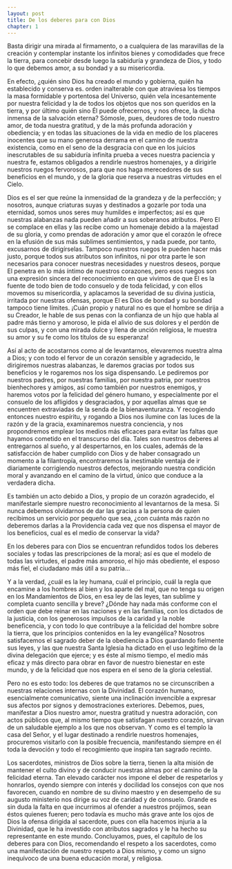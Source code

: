 ```yaml
---
layout: post
title: De los deberes para con Dios
chapter: 1
---
```


Basta dirigir una mirada al firmamento, o a cualquiera de las maravillas de la creación y contemplar instante los infinitos bienes y comodidades que frece la tierra, para concebir desde luego la sabiduría y grandeza de Dios, y todo lo que debemos amor, a su bondad y a su misericordia.

En efecto, ¿quién sino Dios ha creado el mundo y gobierna, quién ha establecido y conserva es. orden inalterable con que atraviesa los tiempos la masa formidable y portentosa del Universo, quién vela incesantemente por nuestra felicidad y la de todos los objetos que nos son queridos en la tierra, y por último quién sino Él puede ofrecernos, y nos ofrece, la dicha inmensa de la salvación eterna? Sómosle, pues, deudores de todo nuestro amor, de toda nuestra gratitud, y de la más profunda adoración y obediencia; y en todas las situaciones de la vida en medio de los placeres inocentes que su mano generosa derrama en el camino de nuestra existencia, como en el seno de la desgracia con que en los juicios inescrutables de su sabiduría infinita prueba a veces nuestra paciencia y nuestra fe, estamos obligados a rendirle nuestros homenajes, y a dirigirle nuestros ruegos fervorosos, para que nos haga merecedores de sus beneficios en el mundo, y de la gloria que reserva a nuestras virtudes en el Cielo.

Dios es el ser que reúne la inmensidad de la grandeza y de la perfección; y nosotros, aunque criaturas suyas y destinados a gozarle por toda una eternidad, somos unos seres muy humildes e imperfectos; así es que nuestras alabanzas nada pueden añadir a sus soberanos atributos.
Pero El se complace en ellas y las recibe como un homenaje debido a la majestad de su gloria, y como prendas de adoración y amor que el corazón le ofrece en la efusión de sus más sublimes sentimientos, y nada puede, por tanto, excusarnos de dirigírselas. Tampoco nuestros ruegos le pueden hacer más justo, porque todos sus atributos son infinitos, ni por otra parte le son necesarios para conocer nuestras necesidades y nuestros deseos, porque El penetra en lo más íntimo de nuestros corazones, pero esos ruegos son una expresión sincera del reconocimiento en que vivimos de que El es la fuente de todo bien de todo consuelo y de toda felicidad, y con ellos movemos su misericordia, y aplacamos la severidad de su divina justicia, irritada por nuestras ofensas, porque El es Dios de bondad y su bondad tampoco tiene límites. ¡Cuán propio y natural no es que el hombre se dirija a su Creador, le hable de sus penas con la confianza de un hijo que habla al padre más tierno y amoroso, le pida el alivio de sus dolores y el perdón de sus culpas, y con una mirada dulce y llena de unción religiosa, le muestra su amor y su fe como los títulos de su esperanza!

Así al acto de acostarnos como al de levantarnos, elevaremos nuestra alma a Dios; y con todo el fervor de un corazón sensible y agradecido, le dirigiremos nuestras alabanzas, le daremos gracias por todos sus beneficios y le rogaremos nos los siga dispensando. Le pediremos por nuestros padres, por nuestras familias, por nuestra patria, por nuestros bienhechores y amigos, así como también por nuestros enemigos, y haremos votos por la felicidad del género humano, y especialmente por el consuelo de los afligidos y desgraciados, y por aquellas almas que se encuentren extraviadas de la senda de la bienaventuranza. Y recogiendo entonces nuestro espíritu, y rogando a Dios nos ilumine con las luces de la razón y de la gracia, examinaremos nuestra conciencia, y nos propondremos emplear los medios más eficaces para evitar las faltas que hayamos cometido en el transcurso del día. Tales son nuestros deberes al entregarnos al sueño, y al despertarnos, en los cuales, además de la satisfacción de haber cumplido con Dios y de haber consagrado un momento a la filantropía, encontraremos la inestimable ventaja de ir diariamente corrigiendo nuestros defectos, mejorando nuestra condición moral y avanzando en el camino de la virtud, único que conduce a la verdadera dicha.

Es también un acto debido a Dios, y propio de un corazón agradecido, el manifestarle siempre nuestro reconocimiento al levantarnos de la mesa.
Si nunca debemos olvidarnos de dar las gracias a la persona de quien recibimos un servicio por pequeño que sea, ¿con cuánta más razón no deberemos darlas a la Providencia cada vez que nos dispensa el mayor de los beneficios, cual es el medio de conservar la vida? 

En los deberes para con Dios se encuentran refundidos todos los deberes sociales y todas las prescripciones de la moral; así es que el modelo de todas las virtudes, el padre más amoroso, el hijo más obediente, el esposo más fiel, el ciudadano más útil a su patria\...

Y a la verdad, ¿cuál es la ley humana, cuál el principio, cuál la regla que encamine a los hombres al bien y los aparte del mal, que no tenga su origen en los Mandamientos de Dios, en esa ley de las leyes, tan sublime y completa cuanto sencilla y breve? ¿Dónde hay nada más conforme con el orden que debe reinar en las naciones y en las familias, con los dictados de la justicia, con los generosos impulsos de la caridad y la noble beneficencia, y con todo lo que contribuye a la felicidad del hombre sobre la tierra, que los principios contenidos en la ley evangélica? Nosotros satisfacemos el sagrado deber de la obediencia a Dios guardando fielmente sus leyes, y las que nuestra Santa Iglesia ha dictado en el uso legítimo de la divina delegación que ejerce; y es éste al mismo tiempo, el medio más eficaz y más directo para obrar en favor de nuestro bienestar en este mundo, y de la felicidad que nos espera en el seno de la gloria celestial.

Pero no es esto todo: los deberes de que tratamos no se circunscriben a nuestras relaciones internas con la Divinidad. El corazón humano, esencialmente comunicativo, siente una inclinación invencible a expresar sus afectos por signos y demostraciones exteriores. Debemos, pues, manifestar a Dios nuestro amor, nuestra gratitud y nuestra adoración, con actos públicos que, al mismo tiempo que satisfagan nuestro corazón, sirvan de un saludable ejemplo a los que nos observan. Y como es el templo la casa del Señor, y el lugar destinado a rendirle nuestros homenajes, procuremos visitarlo con la posible frecuencia, manifestando siempre en él toda la devoción y todo el recogimiento que inspira tan sagrado recinto.

<amp-img on="tap:lightbox1" role="button" tabindex="0" src="../../assets/images/index-6_1.png" alt="Chapter 1" title="Chapter 1" layout="intrinsic" width="569" height="406"></amp-img>

Los sacerdotes, ministros de Dios sobre la tierra, tienen la alta misión de mantener el culto divino y de conducir nuestras almas por el camino de la felicidad eterna. Tan elevado carácter nos impone el deber de respetarlos y honrarlos, oyendo siempre con interés y docilidad los consejos con que nos favorecen, cuando en nombre de su divino maestro y en desempeño de su augusto ministerio nos dirige su voz de caridad y de consuelo. Grande es sin duda la falta en que incurrimos al ofender a nuestros prójimos, sean éstos quienes fueren; pero todavía es mucho más grave ante los ojos de Dios la ofensa dirigida al sacerdote, pues con ella hacemos injuria a la Divinidad, que le ha investido con atributos sagrados y le ha hecho su representante en este mundo. Concluyamos, pues, el capítulo de los deberes para con Dios, recomendando el respeto a los sacerdotes, como una manifestación de nuestro respeto a Dios mismo, y como un signo inequívoco de una buena educación moral, y religiosa. 
